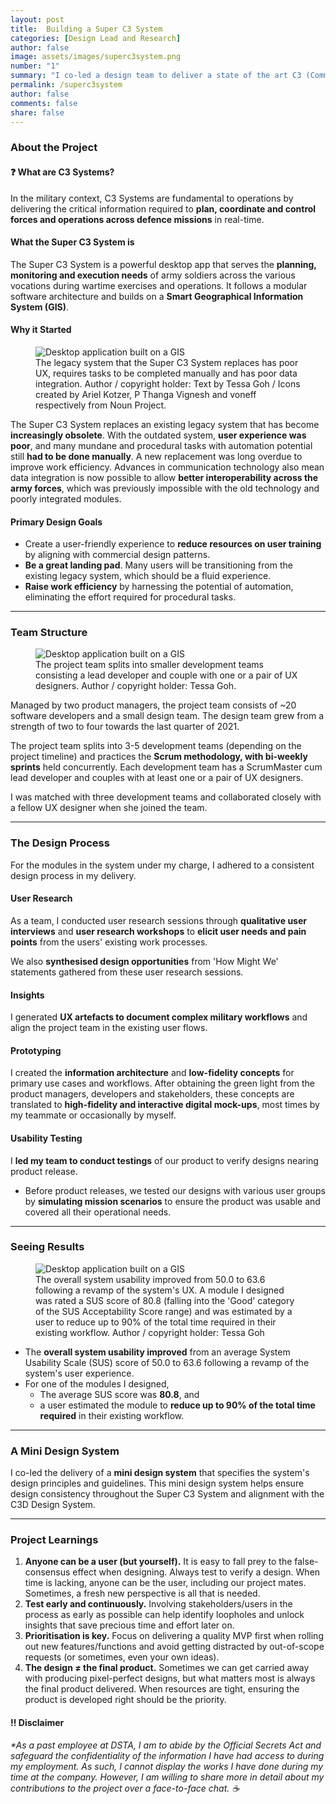 ```yaml
---
layout: post
title:  Building a Super C3 System
categories: [Design Lead and Research]
author: false
image: assets/images/superc3system.png
number: "1"
summary: "I co-led a design team to deliver a state of the art C3 (Command, Control and Communication) system, in the form of a <b>large-scale desktop app</b>, through two product releases. As a team, we conducted user research, went through numerous design iterations and tested our designs before shipping a user-centred defence system that <b>streamlines existing military processes and saves our users precious time and effort.</b>"
permalink: /superc3system
author: false
comments: false
share: false
---
```


### About the Project

<div class="additional-notes"><h4>❓ What are C3 Systems?</h4>In the military context, C3 Systems are fundamental to operations by delivering the critical information required to <b>plan, coordinate and control forces and operations across defence missions</b> in real-time.</div>

#### What the Super C3 System is
The Super C3 System is a powerful desktop app that serves the **planning, monitoring and execution needs** of army soldiers across the various vocations during wartime exercises and operations. It follows a modular software architecture and builds on a **Smart Geographical Information System (GIS)**.

#### Why it Started

<figure>
  <img src="{{site.url}}/assets/images/superc3-why.png" alt="Desktop application built on a GIS"/>
  <figcaption>The legacy system that the Super C3 System replaces has poor UX, requires tasks to be completed manually and has poor data integration. Author / copyright holder: Text by Tessa Goh / Icons created by Ariel Kotzer, P Thanga Vignesh and voneff respectively from Noun Project.</figcaption>
</figure>

The Super C3 System replaces an existing legacy system that has become **increasingly obsolete**. With the outdated system, **user experience was poor**, and many mundane and procedural tasks with automation potential still **had to be done manually**. A new replacement was long overdue to improve work efficiency. Advances in communication technology also mean data integration is now possible to allow **better interoperability across the army forces**, which was previously impossible with the old technology and poorly integrated modules.

#### Primary Design Goals
* Create a user-friendly experience to **reduce resources on user training** by aligning with commercial design patterns.
* **Be a great landing pad**. Many users will be transitioning from the existing legacy system, which should be a fluid experience. 
* **Raise work efficiency** by harnessing the potential of automation, eliminating the effort required for procedural tasks.

----

### Team Structure

<figure>
  <img src="{{site.url}}/assets/images/superc3-team.png" alt="Desktop application built on a GIS"/>
  <figcaption>The project team splits into smaller development teams consisting a lead developer and couple with one or a pair of UX designers. Author / copyright holder: Tessa Goh.</figcaption>
</figure>

Managed by two product managers, the project team consists of ~20 software developers and a small design team. The design team grew from a strength of two to four towards the last quarter of 2021. 

The project team splits into 3-5 development teams (depending on the project timeline) and practices the **Scrum methodology, with bi-weekly sprints** held concurrently. Each development team has a ScrumMaster cum lead developer and couples with at least one or a pair of UX designers.

I was matched with three development teams and collaborated closely with a fellow UX designer when she joined the team.

----

### The Design Process
For the modules in the system under my charge, I adhered to a consistent design process in my delivery.

#### User Research
As a team, I conducted user research sessions through **qualitative user interviews** and **user research workshops** to **elicit user needs and pain points** from the users' existing work processes.

We also **synthesised design opportunities** from 'How Might We' statements gathered from these user research sessions.

#### Insights
I generated **UX artefacts to document complex military workflows** and align the project team in the existing user flows.

#### Prototyping
I created the **information architecture** and **low-fidelity concepts** for primary use cases and workflows. After obtaining the green light from the product managers, developers and stakeholders, these concepts are translated to **high-fidelity and interactive digital mock-ups**, most times by my teammate or occasionally by myself.

#### Usability Testing
I **led my team to conduct testings** of our product to verify designs nearing product release.
* Before product releases, we tested our designs with various user groups by **simulating mission scenarios** to ensure the product was usable and covered all their operational needs.

----

### Seeing Results
<figure>
  <img src="{{site.url}}/assets/images/superc3-results.png" alt="Desktop application built on a GIS"/>
  <figcaption>The overall system usability improved from 50.0 to 63.6 following a revamp of the system's UX. A module I designed was rated a SUS score of 80.8 (falling into the 'Good' category of the SUS Acceptability Score range) and was estimated by a user to reduce up to 90% of the total time required in their existing workflow. Author / copyright holder: Tessa Goh</figcaption>
</figure>

* The **overall system usability improved** from an average System Usability Scale (SUS) score of 50.0 to 63.6 following a revamp of the system's user experience.
* For one of the modules I designed, 
  * The average SUS score was **80.8**, and
  * a user estimated the module to **reduce up to 90% of the total time required** in their existing workflow.

----

### A Mini Design System
I co-led the delivery of a **mini design system** that specifies the system's design principles and guidelines. This mini design system helps ensure design consistency throughout the Super C3 System and alignment with the C3D Design System.

----

### Project Learnings
1. **Anyone can be a user (but yourself).** It is easy to fall prey to the false-consensus effect when designing. Always test to verify a design. When time is lacking, anyone can be the user, including our project mates. Sometimes, a fresh new perspective is all that is needed.
2. **Test early and continuously.** Involving stakeholders/users in the process as early as possible can help identify loopholes and unlock insights that save precious time and effort later on. 
3. **Prioritisation is key.** Focus on delivering a quality MVP first when rolling out new features/functions and avoid getting distracted by out-of-scope requests (or sometimes, even your own ideas).
4. **The design ≠ the final product.** Sometimes we can get carried away with producing pixel-perfect designs, but what matters most is always the final product delivered. When resources are tight, ensuring the product is developed right should be the priority. 


<div id="disclaimer-nda"><h4>‼️ Disclaimer</h4> <em>*As a past employee at DSTA, I am to abide by the Official Secrets Act and safeguard the confidentiality of the information I have had access to during my employment. As such, I cannot display the works I have done during my time at the company. However, I am willing to share more in detail about my contributions to the project over a face-to-face chat. ☕️</em></div>